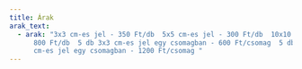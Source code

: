 ```yaml
---
title: Árak
arak_text:
  - arak: "3x3 cm-es jel - 350 Ft/db  5x5 cm-es jel - 300 Ft/db  10x10 cm-es jel -
      800 Ft/db  5 db 3x3 cm-es jel egy csomagban - 600 Ft/csomag  5 db 5x5
      cm-es jel egy csomagban - 1200 Ft/csomag "
---
```

